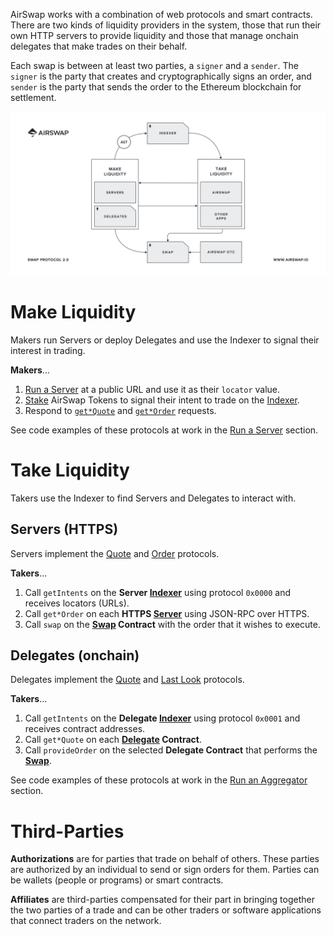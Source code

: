 AirSwap works with a combination of web protocols and smart contracts. There are two kinds of liquidity providers in the system, those that run their own HTTP servers to provide liquidity and those that manage onchain delegates that make trades on their behalf.

Each swap is between at least two parties, a `signer` and a `sender`. The `signer` is the party that creates and cryptographically signs an order, and `sender` is the party that sends the order to the Ethereum blockchain for settlement.

![](../.gitbook/assets/airswap-architecture.png)

# Make Liquidity

Makers run Servers or deploy Delegates and use the Indexer to signal their interest in trading.

**Makers**...

1. [Run a Server](../make-liquidity/run-a-server.md) at a public URL and use it as their `locator` value.
2. [Stake](../make-liquidity/debug-with-cli.md) AirSwap Tokens to signal their intent to trade on the [Indexer](../reference/indexer.md).
3. Respond to [`get*Quote`](./apis.md#quote-api) and [`get*Order`](./apis.md#order-api) requests.

See code examples of these protocols at work in the [Run a Server](../make-liquidity/run-a-server.md) section.

# Take Liquidity

Takers use the Indexer to find Servers and Delegates to interact with.

## Servers (HTTPS)

Servers implement the [Quote](../system/apis.md#quote-api) and [Order](../system/apis.md#order-api) protocols.

**Takers**...

1. Call `getIntents` on the **Server [Indexer](../reference/indexer.md)** using protocol `0x0000` and receives locators (URLs).
2. Call `get*Order` on each **HTTPS [Server](../make-liquidity/run-a-server.md)** using JSON-RPC over HTTPS.
3. Call `swap` on the **[Swap](../reference/swap.md) Contract** with the order that it wishes to execute.

## Delegates (onchain)

Delegates implement the [Quote](../system/apis.md#quote-api) and [Last Look](../system/apis.md#last-look-api) protocols.

**Takers**...

1. Call `getIntents` on the **Delegate [Indexer](../reference/indexer.md)** using protocol `0x0001` and receives contract addresses.
2. Call `get*Quote` on each **[Delegate](../reference/delegate.md) Contract**.
3. Call `provideOrder` on the selected **Delegate Contract** that performs the **[Swap](../reference/swap.md)**.

See code examples of these protocols at work in the [Run an Aggregator](../take-liquidity/request-quotes.md) section.

# Third-Parties

**Authorizations** are for parties that trade on behalf of others. These parties are authorized by an individual to send or sign orders for them. Parties can be wallets (people or programs) or smart contracts.

**Affiliates** are third-parties compensated for their part in bringing together the two parties of a trade and can be other traders or software applications that connect traders on the network.
